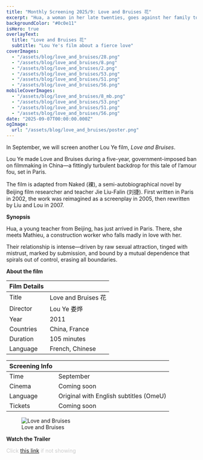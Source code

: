 ```yaml
---
title: "Monthly Screening 2025/9: Love and Bruises 花"
excerpt: "Hua, a woman in her late twenties, goes against her family to become a teacher in Paris. She falls in love with men who physically abuse her. Will she ever find her true love?"
backgroundColor: "#0c0e11"
isHero: true
overlayText:
  title: "Love and Bruises 花"
  subtitle: "Lou Ye's film about a fierce love"
coverImages:
  - "/assets/blog/love_and_bruises/28.png"
  - "/assets/blog/love_and_bruises/8.png"
  - "/assets/blog/love_and_bruises/2.png"
  - "/assets/blog/love_and_bruises/53.png"
  - "/assets/blog/love_and_bruises/51.png"
  - "/assets/blog/love_and_bruises/56.png"
mobileCoverImages:
  - "/assets/blog/love_and_bruises/8_mb.png"
  - "/assets/blog/love_and_bruises/53.png"
  - "/assets/blog/love_and_bruises/51.png"
  - "/assets/blog/love_and_bruises/56.png"
date: "2025-09-07T00:00:00.000Z"
ogImage:
  url: "/assets/blog/love_and_bruises/poster.png"
---
```


In September, we will screen another Lou Ye film, _Love and Bruises_.

Lou Ye made Love and Bruises during a five-year, government-imposed ban on filmmaking in China—a fittingly turbulent backdrop for this tale of l’amour fou, set in Paris.

The film is adapted from Naked (裸), a semi-autobiographical novel by Beijing film researcher and teacher Jie Liu-Falin (刘捷). First written in Paris in 2002, the work was reimagined as a screenplay in 2005, then rewritten by Liu and Lou in 2007.

**Synopsis**

Hua, a young teacher from Beijing, has just arrived in Paris. There, she meets Mathieu, a construction worker who falls madly in love with her.

Their relationship is intense—driven by raw sexual attraction, tinged with mistrust, marked by submission, and bound by a mutual dependence that spirals out of control, erasing all boundaries.

**About the film**

| Film Details |                     |
| ------------ | ------------------- |
| Title        | Love and Bruises 花 |
| Director     | Lou Ye 娄烨         |
| Year         | 2011                |
| Countries    | China, France       |
| Duration     | 105 minutes         |
| Language     | French, Chinese     |

| Screening Info |                                        |
| -------------- | -------------------------------------- |
| Time           | September                              |
| Cinema         | Coming soon                            |
| Language       | Original with English subtitles (OmeU) |
| Tickets        | Coming soon                            |

<figure>
  <img src="/assets/blog/love_and_bruises/poster.png" alt="Love and Bruises" />
  <figcaption>Love and Bruises</figcaption>
</figure>

**Watch the Trailer**

<span style="color: #cccccc; font-size: 14px;">Click <a href="https://youtu.be/N94b9ON6-Qk?feature=shared" target="_blank" rel="noopener noreferrer" style="text-decoration: underline;">this link</a> if not showing</span>

<div class="youtube-embed" data-video-id="N94b9ON6-Qk" data-title="Love and Bruises"></div>
